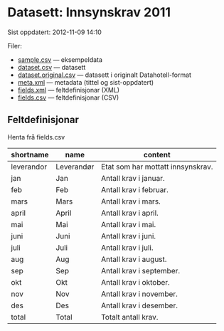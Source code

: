 # Datasett:     Innsynskrav 2011
 Sist oppdatert: 2012-11-09 14:10

 Filer:
 - [sample.csv](sample.csv) — eksempeldata
 - [dataset.csv](dataset.csv) — datasett
 - [dataset.original.csv](dataset.original.csv) — datasett i originalt Datahotell-format
 - [meta.xml](meta.xml) — metadata (tittel og sist-oppdatert)
 - [fields.xml](fields.xml) — feltdefinisjonar (XML)
 - [fields.csv](fields.csv) — feltdefinisjonar (CSV)


## Feltdefinisjonar
Henta frå fields.csv

| shortname | name | content |
| --- | --- | --- |
| leverandor | Leverandør | Etat som har mottatt innsynskrav. |
| jan | Jan | Antall krav i januar. |
| feb | Feb | Antall krav i februar. |
| mars | Mars | Antall krav i mars. |
| april | April | Antall krav i april. |
| mai | Mai | Antall krav i mai. |
| juni | Juni | Antall krav i juni. |
| juli | Juli | Antall krav i juli. |
| aug | Aug | Antall krav i august. |
| sep | Sep | Antall krav i september. |
| okt | Okt | Antall krav i oktober. |
| nov | Nov | Antall krav i november. |
| des | Des | Antall krav i desember. |
| total | Total | Totalt antall krav. |
